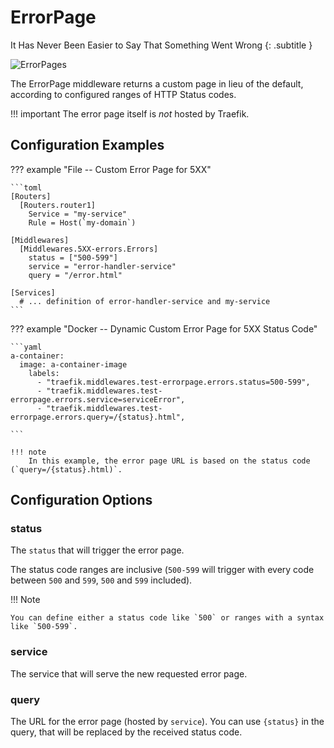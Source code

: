 # ErrorPage

It Has Never Been Easier to Say That Something Went Wrong
{: .subtitle }

![ErrorPages](../img/middleware/errorpages.png)

The ErrorPage middleware returns a custom page in lieu of the default, according to configured ranges of HTTP Status codes.

!!! important
    The error page itself is _not_ hosted by Traefik.

## Configuration Examples

??? example "File -- Custom Error Page for 5XX"

    ```toml
    [Routers]
      [Routers.router1]
        Service = "my-service"
        Rule = Host(`my-domain`)

    [Middlewares]
      [Middlewares.5XX-errors.Errors]
        status = ["500-599"]
        service = "error-handler-service"
        query = "/error.html"
                
    [Services]
      # ... definition of error-handler-service and my-service
    ```

??? example "Docker -- Dynamic Custom Error Page for 5XX Status Code"

    ```yaml
    a-container:
      image: a-container-image 
        labels:
          - "traefik.middlewares.test-errorpage.errors.status=500-599",
          - "traefik.middlewares.test-errorpage.errors.service=serviceError",
          - "traefik.middlewares.test-errorpage.errors.query=/{status}.html",
            		
    ```
    
    !!! note 
        In this example, the error page URL is based on the status code (`query=/{status}.html)`.

## Configuration Options

### status

The `status` that will trigger the error page.

The status code ranges are inclusive (`500-599` will trigger with every code between `500` and `599`, `500` and `599` included).
 
!!! Note

    You can define either a status code like `500` or ranges with a syntax like `500-599`.

### service

The service that will serve the new requested error page.

### query

The URL for the error page (hosted by `service`). You can use `{status}` in the query, that will be replaced by the received status code.